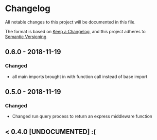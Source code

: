 # Changelog
All notable changes to this project will be documented in this file.

The format is based on [Keep a Changelog](https://keepachangelog.com/en/1.0.0/),
and this project adheres to [Semantic Versioning](https://semver.org/spec/v2.0.0.html).

## 0.6.0 - 2018-11-19
### Changed
- all main imports brought in with function call instead of base import

## 0.5.0 - 2018-11-19
### Changed
- Changed run query process to return an express middleware function

## < 0.4.0 [UNDOCUMENTED] :(